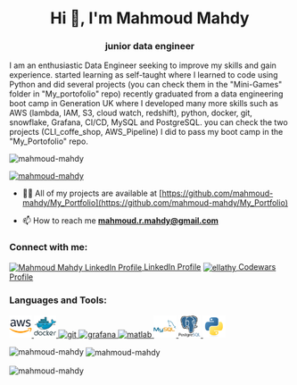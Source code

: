 <h1 align="center">Hi 👋, I'm Mahmoud Mahdy</h1>
<h3 align="center">junior data engineer</h3>
<p>
I am an enthusiastic Data Engineer seeking to improve my skills and gain experience. started learning as self-taught where I learned to code using Python and did several projects (you can check them in the "Mini-Games" folder in "My_portofolio" repo) recently graduated from a data engineering boot camp in Generation UK where I developed many more skills such as AWS (lambda, IAM, S3, cloud watch, redshift), python, docker, git, snowflake, Grafana, CI/CD, MySQL and PostgreSQL. you can check the two projects (CLI_coffe_shop, AWS_Pipeline) I did to pass my boot camp in the "My_Portofolio" repo.
</p>
<p align="left"> <img src="https://komarev.com/ghpvc/?username=mahmoud-mahdy&label=Profile%20views&color=0e75b6&style=flat" alt="mahmoud-mahdy" /> </p>

<p align="left"> <a href="https://github.com/ryo-ma/github-profile-trophy"><img src="https://github-profile-trophy.vercel.app/?username=mahmoud-mahdy" alt="mahmoud-mahdy" /></a> </p>

- 👨‍💻 All of my projects are available at [https://github.com/mahmoud-mahdy/My_Portfolio](https://github.com/mahmoud-mahdy/My_Portfolio)

- 📫 How to reach me **mahmoud.r.mahdy@gmail.com**

<h3 align="left">Connect with me:</h3>
<p align="left">
<a href="https://www.linkedin.com/in/mahmoud-mahdy-b193122a0/" target="blank">
<img align="center" src="https://raw.githubusercontent.com/rahuldkjain/github-profile-readme-generator/master/src/images/icons/Social/linked-in-alt.svg" alt="Mahmoud Mahdy LinkedIn Profile" height="30" width="40" />
LinkedIn Profile</a>
<a href="https://www.codewars.com/users/ellathy" target="blank">
<img align="center" src="https://miro.medium.com/v2/resize:fit:880/1*0pLbHKAulWnsx4U2MQyn2w.png" alt="ellathy" height="45" width="130" />
Codewars Profile</a>



<h3 align="left">Languages and Tools:</h3>
<p align="left"> <a href="https://aws.amazon.com" target="_blank" rel="noreferrer"> <img src="https://raw.githubusercontent.com/devicons/devicon/master/icons/amazonwebservices/amazonwebservices-original-wordmark.svg" alt="aws" width="40" height="40"/> </a> <a href="https://www.docker.com/" target="_blank" rel="noreferrer"> <img src="https://raw.githubusercontent.com/devicons/devicon/master/icons/docker/docker-original-wordmark.svg" alt="docker" width="40" height="40"/> </a> <a href="https://git-scm.com/" target="_blank" rel="noreferrer"> <img src="https://www.vectorlogo.zone/logos/git-scm/git-scm-icon.svg" alt="git" width="40" height="40"/> </a> <a href="https://grafana.com" target="_blank" rel="noreferrer"> <img src="https://www.vectorlogo.zone/logos/grafana/grafana-icon.svg" alt="grafana" width="40" height="40"/> </a> <a href="https://www.mathworks.com/" target="_blank" rel="noreferrer"> <img src="https://upload.wikimedia.org/wikipedia/commons/2/21/Matlab_Logo.png" alt="matlab" width="40" height="40"/> </a> <a href="https://www.mysql.com/" target="_blank" rel="noreferrer"> <img src="https://raw.githubusercontent.com/devicons/devicon/master/icons/mysql/mysql-original-wordmark.svg" alt="mysql" width="40" height="40"/> </a> <a href="https://www.postgresql.org" target="_blank" rel="noreferrer"> <img src="https://raw.githubusercontent.com/devicons/devicon/master/icons/postgresql/postgresql-original-wordmark.svg" alt="postgresql" width="40" height="40"/> </a> <a href="https://www.python.org" target="_blank" rel="noreferrer"> <img src="https://raw.githubusercontent.com/devicons/devicon/master/icons/python/python-original.svg" alt="python" width="40" height="40"/> </a> </p>

<p><img align="left" src="https://github-readme-stats.vercel.app/api/top-langs?username=mahmoud-mahdy&show_icons=true&locale=en&layout=compact" alt="mahmoud-mahdy" /></p>

<p>&nbsp;<img align="center" src="https://github-readme-stats.vercel.app/api?username=mahmoud-mahdy&show_icons=true&locale=en" alt="mahmoud-mahdy" /></p>

<p><img align="center" src="https://github-readme-streak-stats.herokuapp.com/?user=mahmoud-mahdy&" alt="mahmoud-mahdy" /></p>
